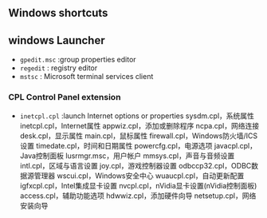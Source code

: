## Windows shortcuts

## windows Launcher

- `gpedit.msc` :group properties editor
- `regedit` : registry editor
- `mstsc` : Microsoft terminal services client

### CPL Control Panel extension

- `inetcpl.cpl` :launch Internet options or properties
sysdm.cpl，系统属性
inetcpl.cpl，Internet属性
appwiz.cpl，添加或删除程序
ncpa.cpl，网络连接
desk.cpl，显示属性
main.cpl，鼠标属性
firewall.cpl，Windows防火墙/ICS设置
timedate.cpl，时间和日期属性
powercfg.cpl，电源选项
javacpl.cpl，Java控制面板
lusrmgr.msc，用户帐户
mmsys.cpl，声音与音频设置
intl.cpl，区域与语言设置
joy.cpl，游戏控制器设置
odbccp32.cpl，ODBC数据源管理器
wscui.cpl，Windows安全中心
wuaucpl.cpl，自动更新配置
igfxcpl.cpl，Intel集成显卡设置
nvcpl.cpl，nVidia显卡设置(nVidia控制面板)
access.cpl，辅助功能选项
hdwwiz.cpl，添加硬件向导
netsetup.cpl，网络安装向导